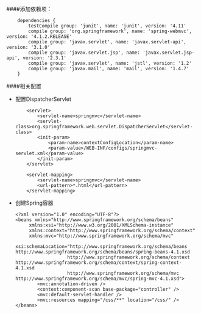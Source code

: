 ####添加依赖项：

		dependencies {
    		testCompile group: 'junit', name: 'junit', version: '4.11'
    		compile group: 'org.springframework', name: 'spring-webmvc', version: '4.1.2.RELEASE'
    		compile group: 'javax.servlet', name: 'javax.servlet-api', version: '3.1.0'
    		compile group: 'javax.servlet.jsp', name: 'javax.servlet.jsp-api', version: '2.3.1'
    		compile group: 'javax.servlet', name: 'jstl', version: '1.2'
    		compile group: 'javax.mail', name: 'mail', version: '1.4.7'
		}

####相关配置

*   配置DispatcherServlet

		    <servlet>
        		<servlet-name>springmvc</servlet-name>
        		<servlet-class>org.springframework.web.servlet.DispatcherServlet</servlet-class>
				<init-param>
            		<param-name>contextConfigLocation</param-name>
            		<param-value>/WEB-INF/configs/springmvc-servlet.xml</param-value>
        		</init-param>
    		</servlet>

    		<servlet-mapping>
        		<servlet-name>springmvc</servlet-name>
        		<url-pattern>*.html</url-pattern>
    		</servlet-mapping>
*   创建Spring容器

		<?xml version="1.0" encoding="UTF-8"?>
		<beans xmlns="http://www.springframework.org/schema/beans"
      		 xmlns:xsi="http://www.w3.org/2001/XMLSchema-instance"
       		 xmlns:context="http://www.springframework.org/schema/context"
       		 xmlns:mvc="http://www.springframework.org/schema/mvc"
      		 xsi:schemaLocation="http://www.springframework.org/schema/beans http://www.springframework.org/schema/beans/spring-beans-4.1.xsd
                           http://www.springframework.org/schema/context http://www.springframework.org/schema/context/spring-context-4.1.xsd
                           http://www.springframework.org/schema/mvc http://www.springframework.org/schema/mvc/spring-mvc-4.1.xsd">
        		<mvc:annotation-driven />
        		<context:component-scan base-package="controller" />
        		<mvc:default-servlet-handler />
        		<mvc:resources mapping="/css/**" location="/css/" />
		</beans>

